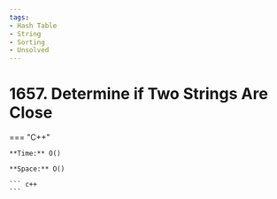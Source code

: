 ```yaml
---
tags:
- Hash Table
- String
- Sorting
- Unsolved
---
```



# 1657. Determine if Two Strings Are Close

=== "C++"

    **Time:** O()

    **Space:** O()

    ``` c++
    ```